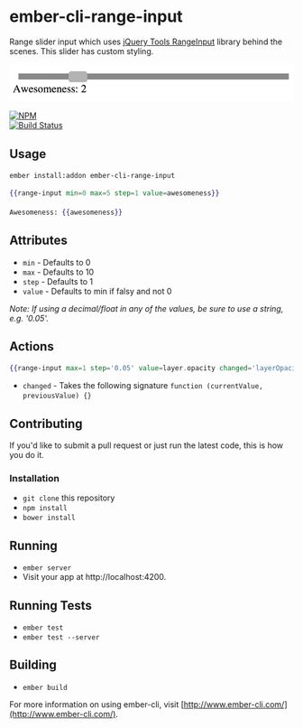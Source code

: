 # ember-cli-range-input

Range slider input which uses [jQuery Tools RangeInput][rangeinput] library behind the scenes.
This slider has custom styling.

![screenshot]

[![NPM][npm-badge]][npm-badge-url]  
[![Build Status][travis-badge]][travis-badge-url]

## Usage

```sh
ember install:addon ember-cli-range-input
```

```hbs
{{range-input min=0 max=5 step=1 value=awesomeness}}

Awesomeness: {{awesomeness}}
```

## Attributes

- `min` - Defaults to 0
- `max` - Defaults to 10
- `step` - Defaults to 1
- `value` - Defaults to min if falsy and not 0

_Note: If using a decimal/float in any of the values, be sure to use a string, e.g. '0.05'._

## Actions

```hbs
{{range-input max=1 step='0.05' value=layer.opacity changed='layerOpacityUpdated'}}
```

- `changed` - Takes the following signature `function (currentValue, previousValue) {}`

## Contributing

If you'd like to submit a pull request or just run the latest code, this is how you do it.

### Installation

* `git clone` this repository
* `npm install`
* `bower install`

## Running

* `ember server`
* Visit your app at http://localhost:4200.

## Running Tests

* `ember test`
* `ember test --server`

## Building

* `ember build`

For more information on using ember-cli, visit [http://www.ember-cli.com/](http://www.ember-cli.com/).

[rangeinput]: http://jquerytools.github.io/documentation/rangeinput/index.html
[screenshot]: screenshot.png
[npm-badge]: https://nodei.co/npm/ember-cli-range-input.png?downloads=true&stars=true
[npm-badge-url]: https://nodei.co/npm/ember-cli-range-input/
[travis-badge]: https://travis-ci.org/knownasilya/ember-cli-range-input.svg
[travis-badge-url]: https://travis-ci.org/knownasilya/ember-cli-range-input
